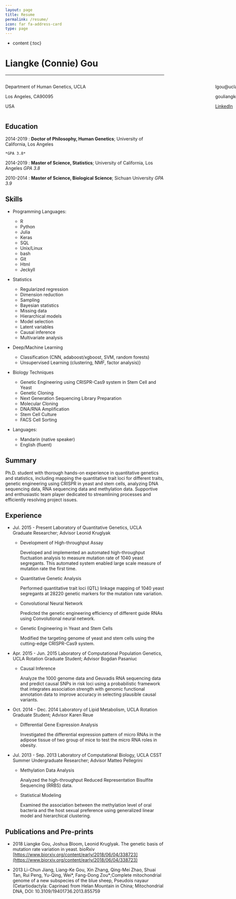```yaml
---
layout: page
title: Resume
permalink: /resume/
icon: far fa-address-card
type: page
---
```


* content
{:toc}


Liangke (Connie) Gou
============

<hr />
<div style="width: 800px;margin: 0 auto;padding: 0;overflow: auto;">
	<div style="float:left;">         
		<p>Department of Human Genetics, UCLA</p>
		<p>Los Angeles, CA90095</p>
		<p>USA</p>
	</div>
	<div style="float:right;">
		<p>lgou@ucla.edu</p>
		<p>gouliangke.github.io</p>
		<p><a href="https://www.linkedin.com/in/liangke-gou-9869907a/">LinkedIn</a></p>
	</div>
</div>

Education
---------

2014-2019 
:   **Doctor of Philosophy, Human Genetics**; University of California, Los Angeles
    
    *GPA 3.8*
     
 2014-2019 
:    **Master of Science, Statistics**; University of California, Los Angeles
    *GPA 3.8*

2010-2014
:   **Master of Science, Biological Science**; Sichuan University
    *GPA 3.9*

Skills
----------------------------------------

* Programming Languages:
     * R
     * Python
     * Julia
     * Keras
     * SQL
     * Unix/Linux
     * bash
     * Git
     * Html
     * Jeckyll

* Statistics
     * Regularized regression
     * Dimension reduction
     * Sampling
     * Bayesian statistics 
     * Missing data
     * Hierarchical models
     * Model selection
     * Latent variables
     * Causal inference
     * Multivariate analysis
     
* Deep/Machine Learning
     * Classification (CNN, adaboost/xgboost, SVM,
      random forests)
     * Unsupervised Learning (clustering, NMF, factor analysis)}     
 
* Biology Techniques
	 * Genetic Engineering using CRISPR-Cas9 system in Stem Cell and Yeast
     * Genetic Cloning
     * Next Generation Sequencing Library Preparation
     * Molecular Cloning
     * DNA/RNA Amplification
     * Stem Cell Culture 
     * FACS Cell Sorting

* Languages:
     * Mandarin (native speaker)
     * English (fluent)


Summary
----------
Ph.D. student with thorough hands-on experience in quantitative genetics and statistics, including mapping the quantitative trait loci for different traits, genetic engineering using CRISPR in yeast and stem cells, analyzing DNA sequencing data, RNA sequencing data and methylation data. Supportive and enthusiastic team player dedicated to streamlining processes and efficiently resolving project issues.


Experience
----------

* Jul. 2015 - Present     Laboratory of Quantitative Genetics, UCLA  
  Graduate Researcher; Advisor Leonid Kruglyak
  
	* Development of High-throughput Assay
	
      Developed and implemented an automated high-throughput fluctuation analysis to measure mutation rate of 1040 yeast segregants. This automated system enabled large scale measure of mutation rate the first time.
    * Quantitative Genetic Analysis
    
      Performed quantitative trait loci (QTL) linkage mapping of 1040 yeast segregants at 28220 genetic markers for the mutation rate variation.
    * Convolutional Neural Network
    
      Predicted the genetic engineering efficiency of different guide RNAs using Convolutional neural network.
    * Genetic Engineering in Yeast and Stem Cells
    
      Modified the targeting genome of yeast and stem cells using the cutting-edge CRISPR-Cas9 system.
      

* Apr. 2015 - Jun. 2015     Laboratory of Computational Population Genetics, UCLA
  Rotation Graduate Student; Advisor Bogdan Pasaniuc
    
    * Causal Inference
          
      Analyze the 1000 genome data and Geuvadis RNA sequencing data and predict causal SNPs in risk loci using a probabilistic framework that integrates association strength with genomic functional annotation data to improve accuracy in selecting plausible causal variants.

* Oct. 2014 - Dec. 2014     Laboratory of Lipid Metabolism, UCLA
  Rotation Graduate Student; Advisor Karen Reue
  
    * Differential Gene Expression Analysis
    
      Investigated the differential expression pattern of micro RNAs in the adipose tissue of two group of mice to test the micro RNA roles in obesity.

* Jul. 2013 - Sep. 2013     Laboratory of Computational Biology, UCLA
  CSST Summer Undergraduate Researcher; Advisor Matteo Pellegrini
  
    * Methylation Data Analysis
    
      Analyzed the high-throughput Reduced Representation Bisulfite Sequencing (RRBS) data.
    * Statistical Modeling         
          
      Examined the association between the methylation level of oral bacteria and the host sexual preference using generalized linear model and hierarchical clustering.
  
     
Publications and Pre-prints
----------
* 2018
  Liangke Gou, Joshua Bloom, Leonid Kruglyak. The genetic basis of mutation rate variation in yeast. bioRxiv
  [https://www.biorxiv.org/content/early/2018/06/04/338723](https://www.biorxiv.org/content/early/2018/06/04/338723)
      
* 2013
  Li-Chun Jiang, Liang-Ke Gou, Xin Zhang, Qing-Mei Zhao, Shuai Tan, Rui Peng, Yu-Qing, Wei\*, Fang-Dong Zou\*;Complete mitochondrial genome of a new subspecies of the blue sheep, Pseudois nayaur (Cetartiodactyla: Caprinae) from Helan Mountain in China; Mitochondrial DNA, DOI: 10.3109/19401736.2013.855759
